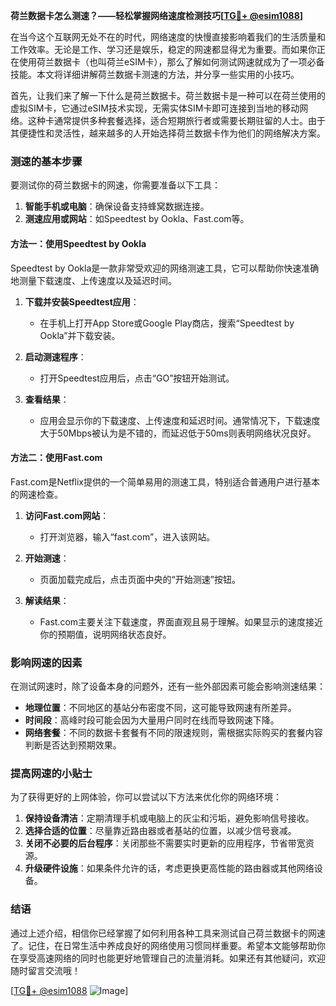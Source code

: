 **荷兰数据卡怎么测速？——轻松掌握网络速度检测技巧[[TG💪+ @esim1088](https://t.me/s/esim1088)]**

在当今这个互联网无处不在的时代，网络速度的快慢直接影响着我们的生活质量和工作效率。无论是工作、学习还是娱乐，稳定的网速都显得尤为重要。而如果你正在使用荷兰数据卡（也叫荷兰eSIM卡），那么了解如何测试网速就成为了一项必备技能。本文将详细讲解荷兰数据卡测速的方法，并分享一些实用的小技巧。

首先，让我们来了解一下什么是荷兰数据卡。荷兰数据卡是一种可以在荷兰使用的虚拟SIM卡，它通过eSIM技术实现，无需实体SIM卡即可连接到当地的移动网络。这种卡通常提供多种套餐选择，适合短期旅行者或需要长期驻留的人士。由于其便捷性和灵活性，越来越多的人开始选择荷兰数据卡作为他们的网络解决方案。

### 测速的基本步骤

要测试你的荷兰数据卡的网速，你需要准备以下工具：

1. **智能手机或电脑**：确保设备支持蜂窝数据连接。
2. **测速应用或网站**：如Speedtest by Ookla、Fast.com等。

#### 方法一：使用Speedtest by Ookla

Speedtest by Ookla是一款非常受欢迎的网络测速工具，它可以帮助你快速准确地测量下载速度、上传速度以及延迟时间。

1. **下载并安装Speedtest应用**：
   - 在手机上打开App Store或Google Play商店，搜索“Speedtest by Ookla”并下载安装。
   
2. **启动测速程序**：
   - 打开Speedtest应用后，点击“GO”按钮开始测试。
   
3. **查看结果**：
   - 应用会显示你的下载速度、上传速度和延迟时间。通常情况下，下载速度大于50Mbps被认为是不错的，而延迟低于50ms则表明网络状况良好。

#### 方法二：使用Fast.com

Fast.com是Netflix提供的一个简单易用的测速工具，特别适合普通用户进行基本的网速检查。

1. **访问Fast.com网站**：
   - 打开浏览器，输入“fast.com”，进入该网站。
   
2. **开始测速**：
   - 页面加载完成后，点击页面中央的“开始测速”按钮。
   
3. **解读结果**：
   - Fast.com主要关注下载速度，界面直观且易于理解。如果显示的速度接近你的预期值，说明网络状态良好。

### 影响网速的因素

在测试网速时，除了设备本身的问题外，还有一些外部因素可能会影响测速结果：

- **地理位置**：不同地区的基站分布密度不同，这可能导致网速有所差异。
- **时间段**：高峰时段可能会因为大量用户同时在线而导致网速下降。
- **网络套餐**：不同的数据卡套餐有不同的限速规则，需根据实际购买的套餐内容判断是否达到预期效果。

### 提高网速的小贴士

为了获得更好的上网体验，你可以尝试以下方法来优化你的网络环境：

1. **保持设备清洁**：定期清理手机或电脑上的灰尘和污垢，避免影响信号接收。
2. **选择合适的位置**：尽量靠近路由器或者基站的位置，以减少信号衰减。
3. **关闭不必要的后台程序**：关闭那些不需要实时更新的应用程序，节省带宽资源。
4. **升级硬件设施**：如果条件允许的话，考虑更换更高性能的路由器或其他网络设备。

### 结语

通过上述介绍，相信你已经掌握了如何利用各种工具来测试自己荷兰数据卡的网速了。记住，在日常生活中养成良好的网络使用习惯同样重要。希望本文能够帮助你在享受高速网络的同时也能更好地管理自己的流量消耗。如果还有其他疑问，欢迎随时留言交流哦！

[[TG💪+ @esim1088](https://t.me/s/esim1088) ![Image](https://i.postimg.cc/4NQfJmqS/Snipaste-2025-05-13-00-14-12.png)]